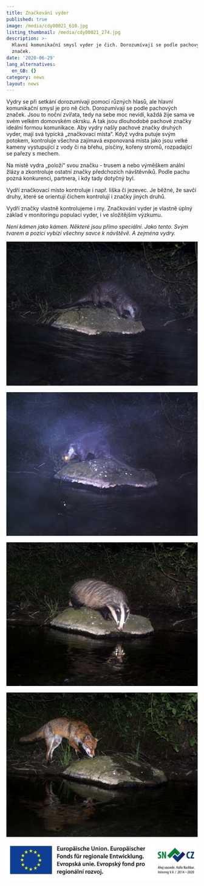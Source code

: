 ```yaml
---
title: Značkování vyder
published: true
image: /media/cdy00021_610.jpg
listing_thumbnail: /media/cdy00021_274.jpg
description: >-
  Hlavní komunikační smysl vyder je čich. Dorozumívají se podle pachových
  značek. 
date: '2020-06-29'
lang_alternatives:
  en_GB: {}
category: news
layout: news
---
```

Vydry se při setkání dorozumívají pomocí různých hlasů, ale hlavní komunikační smysl je pro ně čich. Dorozumívají se podle pachových značek. Jsou to noční zvířata, tedy na sebe moc nevidí, každá žije sama ve svém velkém domovském okrsku. A tak jsou dlouhodobé pachové značky ideální formou komunikace. Aby vydry našly pachové značky druhých vyder, mají svá typická „značkovací místa“. Když vydra putuje svým potokem, kontroluje všechna zajímavá exponovaná místa jako jsou velké kameny vystupující z vody či na břehu, písčiny, kořeny stromů, rozpadající se pařezy s mechem. 

Na místě vydra „položí“ svou značku - trusem a nebo výměškem anální žlázy a zkontroluje ostatní značky předchozích návštěvníků. Podle pachu pozná konkurenci, partnera, i kdy tady dotyčný byl. 

Vydří značkovací místo kontroluje i např. liška či jezevec. Je běžné, že savčí druhy, které se orientují čichem kontrolují i značky jiných druhů.

Vydří značky vlastně kontrolujeme i my. Značkování vyder je vlastně úplný základ v monitoringu populací vyder, i ve složitějším výzkumu. 

_Není kámen jako kámen. Některé jsou přímo speciální. Jako tento. Svým tvarem a pozicí vybízí všechny savce k návštěvě. A zejména vydry._

![otter marking on a stone](/media/cdy00100_610.jpg "marking otter")

![otter marking on a stone](/media/cdy00033_610.jpg "marking otter")

![jezevec na značkovacím kameni vydry](/media/cdy00107_610.jpg "jezevec na značkovacím kameni vydry")

![liška na značkovacím kameni vyder](/media/cdy00185_610.jpg "liška na značkovacím kameni vyder")



![](/media/spojene_loga_610.jpg)
